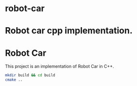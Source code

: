 # robot-car
Robot car cpp implementation.
=======
# Robot Car

This project is an implementation of Robot Car in C++.

```sh
mkdir build && cd build
cmake ..
```
